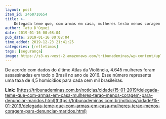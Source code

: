 ```yaml
---
layout: post
item_id: 2460710654
title: >-
    Delegada teme que, com armas em casa, mulheres terão menos coragem para denunciar maridos
author: Tatu D'Oquei
date: 2019-01-16 00:08:04
pub_date: 2019-01-16 00:08:04
time_added: 2019-12-23 21:41:25
categories: [refletimos]
tags: [segurança]
image: https://s3-us-west-2.amazonaws.com/tribunademinas/wp-content/uploads/2018/03/22193644/destacada-delegada-ione-Leonardo-Costa.jpg
---
```


De acordo com dados do último Atlas da Violência, 4.645 mulheres foram assassinadas em todo o Brasil no ano de 2016. Esse número representa uma taxa de 4,5 homicídios para cada cem mil brasileiras.

**Link:** [https://tribunademinas.com.br/noticias/cidade/15-01-2019/delegada-teme-que-com-armas-em-casa-mulheres-terao-menos-coragem-para-denunciar-maridos.html](https://tribunademinas.com.br/noticias/cidade/15-01-2019/delegada-teme-que-com-armas-em-casa-mulheres-terao-menos-coragem-para-denunciar-maridos.html)

